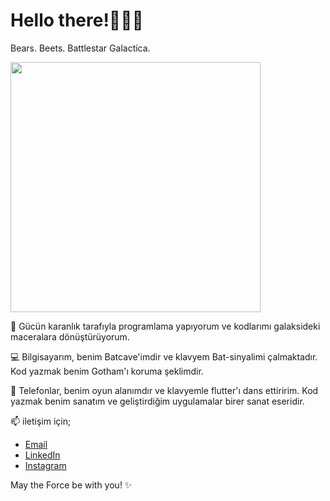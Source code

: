 # Hello there!🔫👋🏻

Bears. Beets. Battlestar Galactica.


<p align="left">
  <img src="![image](https://github.com/elifhusnaturkay/elifhusnaturkay/assets/126392200/5ee7f570-3c49-4988-8896-eb53e9b883aa)" width="400" />
</p>


🌌 Gücün karanlık tarafıyla programlama yapıyorum ve kodlarımı galaksideki maceralara dönüştürüyorum.

💻 Bilgisayarım, benim Batcave'imdir ve klavyem Bat-sinyalimi çalmaktadır. Kod yazmak benim Gotham'ı koruma şeklimdir.

📱 Telefonlar, benim oyun alanımdır ve klavyemle flutter'ı dans ettiririm. Kod yazmak benim sanatım ve geliştirdiğim uygulamalar birer sanat eseridir.


📫 iletişim için;

- [Email](elifhusnaturkay@hotmail.com)
- [LinkedIn](https://www.linkedin.com/in/elifhusnaturkay/)
- [Instagram](https://www.instagram.com/experienctr/)

May the Force be with you! ✨
